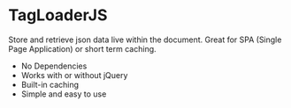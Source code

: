 # TagLoaderJS
Store and retrieve json data live within the document. Great for SPA (Single Page Application) or short term caching.

* No Dependencies
* Works with or without jQuery
* Built-in caching
* Simple and easy to use
